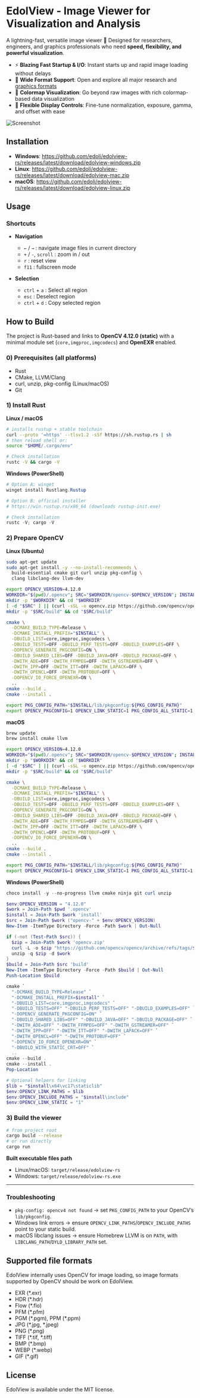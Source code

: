 # EdolView - Image Viewer for Visualization and Analysis

A lightning-fast, versatile image viewer 🚀
Designed for researchers, engineers, and graphics professionals who need **speed, flexibility, and powerful visualization**.


* ⚡ **Blazing Fast Startup & I/O**: Instant starts up and rapid image loading without delays
* 📂 **Wide Format Support**: Open and explore all major research and [graphics formats](#supported-file-formats)
* 🎨 **Colormap Visualization**: Go beyond raw images with rich colormap-based data visualization
* 🔧 **Flexible Display Controls**: Fine-tune normalization, exposure, gamma, and offset with ease

![Screenshot](images/screenshot.png)

## Installation

- __Windows__: https://github.com/edoli/edolview-rs/releases/latest/download/edolview-windows.zip
- __Linux__:  https://github.com/edoli/edolview-rs/releases/latest/download/edolview-mac.zip
- __macOS__: https://github.com/edoli/edolview-rs/releases/latest/download/edolview-linux.zip

## Usage

### Shortcuts

* **Navigation**
  * `←` / `→` : navigate image files in current directory
  * `+` / `-`, `scroll` : zoom in / out
  * `r` : reset view
  * `f11` : fullscreen mode

* **Selection**
  * `ctrl` + `a` : Select all region
  * `esc` : Deselect region
  * `ctrl` + `d` : Copy selected region


## How to Build

The project is Rust-based and links to **OpenCV 4.12.0 (static)** with a minimal module set (`core,imgproc,imgcodecs`) and **OpenEXR** enabled.

### 0) Prerequisites (all platforms)
* Rust
* CMake, LLVM/Clang
* curl, unzip, pkg-config (Linux/macOS)
* Git


### 1) Install Rust

**Linux / macOS**

```bash
# installs rustup + stable toolchain
curl --proto '=https' --tlsv1.2 -sSf https://sh.rustup.rs | sh
# then reload shell or:
source "$HOME/.cargo/env"

# Check installation
rustc -V && cargo -V
```

**Windows (PowerShell)**

```powershell
# Option A: winget
winget install Rustlang.Rustup

# Option B: official installer
# https://win.rustup.rs/x86_64 (downloads rustup-init.exe)

# Check installation
rustc -V; cargo -V
```

### 2) Prepare OpenCV

**Linux (Ubuntu)**

```bash
sudo apt-get update
sudo apt-get install -y --no-install-recommends \
  build-essential cmake git curl unzip pkg-config \
  clang libclang-dev llvm-dev

export OPENCV_VERSION=4.12.0
WORKDIR="$(pwd)/.opencv"; SRC="$WORKDIR/opencv-$OPENCV_VERSION"; INSTALL="$WORKDIR/install"
mkdir -p "$WORKDIR" && cd "$WORKDIR"
[ -d "$SRC" ] || (curl -sSL -o opencv.zip https://github.com/opencv/opencv/archive/refs/tags/${OPENCV_VERSION}.zip && unzip -q opencv.zip)
mkdir -p "$SRC/build" && cd "$SRC/build"

cmake \
  -DCMAKE_BUILD_TYPE=Release \
  -DCMAKE_INSTALL_PREFIX="$INSTALL" \
  -DBUILD_LIST=core,imgproc,imgcodecs \
  -DBUILD_TESTS=OFF -DBUILD_PERF_TESTS=OFF -DBUILD_EXAMPLES=OFF \
  -DOPENCV_GENERATE_PKGCONFIG=ON \
  -DBUILD_SHARED_LIBS=OFF -DBUILD_JAVA=OFF -DBUILD_PACKAGE=OFF \
  -DWITH_ADE=OFF -DWITH_FFMPEG=OFF -DWITH_GSTREAMER=OFF \
  -DWITH_IPP=OFF -DWITH_ITT=OFF -DWITH_LAPACK=OFF \
  -DWITH_OPENCL=OFF -DWITH_PROTOBUF=OFF \
  -DOPENCV_IO_FORCE_OPENEXR=ON \
  ..
cmake --build .
cmake --install .

export PKG_CONFIG_PATH="$INSTALL/lib/pkgconfig:${PKG_CONFIG_PATH}"
export OPENCV_PKGCONFIG=1 OPENCV_LINK_STATIC=1 PKG_CONFIG_ALL_STATIC=1
```

**macOS**

```bash
brew update
brew install cmake llvm

export OPENCV_VERSION=4.12.0
WORKDIR="$(pwd)/.opencv"; SRC="$WORKDIR/opencv-$OPENCV_VERSION"; INSTALL="$WORKDIR/install"
mkdir -p "$WORKDIR" && cd "$WORKDIR"
[ -d "$SRC" ] || (curl -sSL -o opencv.zip https://github.com/opencv/opencv/archive/refs/tags/${OPENCV_VERSION}.zip && unzip -q opencv.zip)
mkdir -p "$SRC/build" && cd "$SRC/build"

cmake \
  -DCMAKE_BUILD_TYPE=Release \
  -DCMAKE_INSTALL_PREFIX="$INSTALL" \
  -DBUILD_LIST=core,imgproc,imgcodecs \
  -DBUILD_TESTS=OFF -DBUILD_PERF_TESTS=OFF -DBUILD_EXAMPLES=OFF \
  -DOPENCV_GENERATE_PKGCONFIG=ON \
  -DBUILD_SHARED_LIBS=OFF -DBUILD_JAVA=OFF -DBUILD_PACKAGE=OFF \
  -DWITH_ADE=OFF -DWITH_FFMPEG=OFF -DWITH_GSTREAMER=OFF \
  -DWITH_IPP=OFF -DWITH_ITT=OFF -DWITH_LAPACK=OFF \
  -DWITH_OPENCL=OFF -DWITH_PROTOBUF=OFF \
  -DOPENCV_IO_FORCE_OPENEXR=ON \
  ..
cmake --build .
cmake --install .

export PKG_CONFIG_PATH="$INSTALL/lib/pkgconfig:${PKG_CONFIG_PATH}"
export OPENCV_PKGCONFIG=1 OPENCV_LINK_STATIC=1 PKG_CONFIG_ALL_STATIC=1
```

**Windows (PowerShell)**

```powershell
choco install -y --no-progress llvm cmake ninja git curl unzip

$env:OPENCV_VERSION = "4.12.0"
$work = Join-Path $pwd '.opencv'
$install = Join-Path $work 'install'
$src = Join-Path $work ("opencv-" + $env:OPENCV_VERSION)
New-Item -ItemType Directory -Force -Path $work | Out-Null

if (-not (Test-Path $src)) {
  $zip = Join-Path $work 'opencv.zip'
  curl -L -o $zip "https://github.com/opencv/opencv/archive/refs/tags/$env:OPENCV_VERSION.zip"
  unzip -q $zip -d $work
}
$build = Join-Path $src 'build'
New-Item -ItemType Directory -Force -Path $build | Out-Null
Push-Location $build

cmake `
  "-DCMAKE_BUILD_TYPE=Release" `
  "-DCMAKE_INSTALL_PREFIX=$install" `
  "-DBUILD_LIST=core,imgproc,imgcodecs" `
  "-DBUILD_TESTS=OFF" "-DBUILD_PERF_TESTS=OFF" "-DBUILD_EXAMPLES=OFF" `
  "-DOPENCV_GENERATE_PKGCONFIG=ON" `
  "-DBUILD_SHARED_LIBS=OFF" "-DBUILD_JAVA=OFF" "-DBUILD_PACKAGE=OFF" `
  "-DWITH_ADE=OFF" "-DWITH_FFMPEG=OFF" "-DWITH_GSTREAMER=OFF" `
  "-DWITH_IPP=OFF" "-DWITH_ITT=OFF" "-DWITH_LAPACK=OFF" `
  "-DWITH_OPENCL=OFF" "-DWITH_PROTOBUF=OFF" `
  "-DOPENCV_IO_FORCE_OPENEXR=ON" `
  "-DBUILD_WITH_STATIC_CRT=OFF" `
  ..
cmake --build .
cmake --install .
Pop-Location

# Optional helpers for linking
$lib = "$install\x64\vc17\staticlib"
$env:OPENCV_LINK_PATHS = $lib
$env:OPENCV_INCLUDE_PATHS = "$install\include"
$env:OPENCV_LINK_STATIC = "1"
```

### 3) Build the viewer

```bash
# from project root
cargo build --release
# or run directly
cargo run
```

**Built executable files path**

* Linux/macOS: `target/release/edolview-rs`
* Windows: `target/release/edolview-rs.exe`

---

### Troubleshooting

* `pkg-config: opencv4 not found` → set `PKG_CONFIG_PATH` to your OpenCV’s `lib/pkgconfig`.
* Windows link errors → ensure `OPENCV_LINK_PATHS`/`OPENCV_INCLUDE_PATHS` point to your static build.
* macOS libclang issues → ensure Homebrew LLVM is on `PATH`, with `LIBCLANG_PATH`/`DYLD_LIBRARY_PATH` set.

## Supported file formats
EdolView internally uses OpenCV for image loading, so image formats supported by OpenCV should be work on EdolView.
* EXR (\*.exr)
* HDR (\*.hdr)
* Flow (\*.flo)
* PFM (\*.pfm)
* PGM (\*.pgm), PPM (\*.ppm)
* JPG (\*.jpg, \*.jpeg)
* PNG (\*.png)
* TIFF (\*.tif, \*.tiff)
* BMP (\*.bmp)
* WEBP (\*.webp)
* GIF (\*.gif)

## License
EdolView is available under the MIT license.